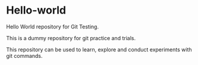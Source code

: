 # Hello-world
Hello World repository for Git Testing.

This is a dummy repository for git practice and trials.

This repository can be used to learn, explore and conduct experiments with git commands.